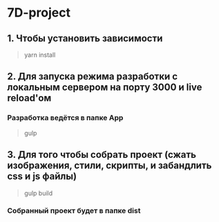# 7D-project
## 1. Чтобы установить зависимости
> yarn install
## 2. Для запуска режима разработки с локальным сервером на порту 3000 и live reload'ом
### Разработка ведётся в папке App
> gulp
## 3. Для того чтобы собрать проект (сжать изображения, стили, скрипты, и забандлить css и js файлы)
> gulp build
### Собранный проект будет в папке dist

